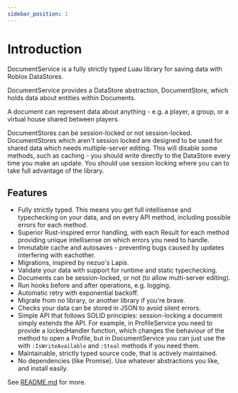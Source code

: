 ```yaml
---
sidebar_position: 1
---
```


#  Introduction

DocumentService is a fully strictly typed Luau library for saving data with Roblox DataStores.

DocumentService provides a DataStore abstraction, DocumentStore, which holds data about entities within Documents.

A document can represent data about anything - e.g. a player, a group, or a virtual house shared between players.

DocumentStores can be session-locked or not session-locked. DocumentStores which aren't session locked
are designed to be used for shared data which needs multiple-server editing. This will disable some methods,
such as caching - you should write directly to the DataStore every time you make an update. You should use
session locking where you can to take full advantage of the library.

## Features
- Fully strictly typed. This means you get full intellisense and typechecking on your data,
and on every API method, including possible errors for each method.
- Superior Rust-inspired error handling, with each Result for each method
providing unique intellisense on which errors you need to handle.
- Immutable cache and autosaves - preventing bugs caused by updates interfering with eachother.
- Migrations, inspired by nezuo's Lapis.
- Validate your data with support for runtime and static typechecking.
- Documents can be session-locked, or not (to allow multi-server editing).
- Run hooks before and after operations, e.g. logging.
- Automatic retry with exponential backoff.
- Migrate from no library, or another library if you're brave.
- Checks your data can be stored in JSON to avoid silent errors.
- Simple API that follows SOLID principles: session-locking a document simply extends the API.
For example, in ProfileService you need to provide a lockedHandler function, which changes the
behaviour of the method to open a Profile, but in DocumentService you can just use the
with `:IsWriteAvailable` and `:Steal` methods if you need them.
- Maintainable, strictly typed source code, that is actively maintained.
- No dependencies (like Promise). Use whatever abstractions you like, and install easily.

See [README.md](https://github.com/anthony0br/DocumentService/blob/v1.0.0-rc.9/README.md) for more.